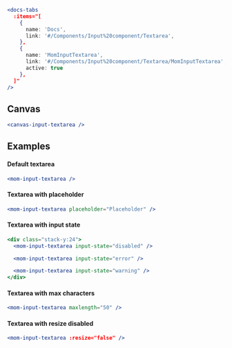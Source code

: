 ```jsx noeditor
<docs-tabs
  :items="[
    {
      name: 'Docs',
      link: '#/Components/Input%20component/Textarea',
    },
    {
      name: 'MomInputTextarea',
      link: '#/Components/Input%20component/Textarea/MomInputTextarea',
      active: true
    },
  ]"
/>
```

## Canvas

```jsx noeditor
<canvas-input-textarea />
```

## Examples

#### Default textarea

```jsx
<mom-input-textarea />
```

#### Textarea with placeholder

```jsx
<mom-input-textarea placeholder="Placeholder" />
```

#### Textarea with input state

```jsx
<div class="stack-y:24">
  <mom-input-textarea input-state="disabled" />

  <mom-input-textarea input-state="error" />

  <mom-input-textarea input-state="warning" />
</div>
```

#### Textarea with max characters

```jsx
<mom-input-textarea maxlength="50" />
```

#### Textarea with resize disabled

```jsx
<mom-input-textarea :resize="false" />
```
